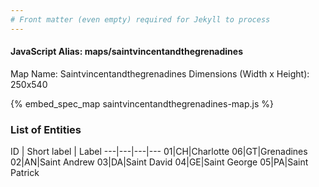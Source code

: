 ```yaml
---
# Front matter (even empty) required for Jekyll to process
---
```


#### JavaScript Alias: maps/saintvincentandthegrenadines

Map Name: Saintvincentandthegrenadines
Dimensions (Width x Height): 250x540



{% embed_spec_map saintvincentandthegrenadines-map.js %}

### List of Entities

ID | Short label | Label
---|---|---|---
01|CH|Charlotte
06|GT|Grenadines
02|AN|Saint Andrew
03|DA|Saint David
04|GE|Saint George
05|PA|Saint Patrick

